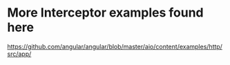 # More Interceptor examples found here

<https://github.com/angular/angular/blob/master/aio/content/examples/http/src/app/>
